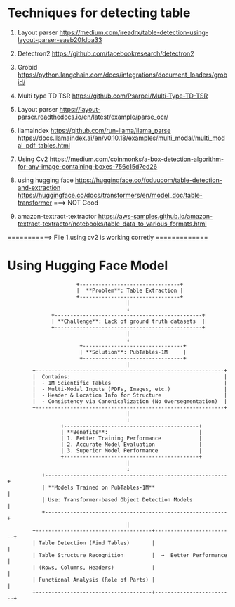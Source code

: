 # Techniques for detecting table 

1. Layout parser
   https://medium.com/ireadrx/table-detection-using-layout-parser-eaeb20fdba33

2. Detectron2
   https://github.com/facebookresearch/detectron2

3. Grobid
   https://python.langchain.com/docs/integrations/document_loaders/grobid/

4. Multi type TD TSR
   https://github.com/Psarpei/Multi-Type-TD-TSR

5. Layout parser
   https://layout-parser.readthedocs.io/en/latest/example/parse_ocr/

6. llamaIndex
   https://github.com/run-llama/llama_parse
   https://docs.llamaindex.ai/en/v0.10.18/examples/multi_modal/multi_modal_pdf_tables.html

7. Using Cv2
   https://medium.com/coinmonks/a-box-detection-algorithm-for-any-image-containing-boxes-756c15d7ed26

8. using hugging face 
   https://huggingface.co/foduucom/table-detection-and-extraction
   https://huggingface.co/docs/transformers/en/model_doc/table-transformer      ===> NOT Good

10. amazon-textract-textractor
   https://aws-samples.github.io/amazon-textract-textractor/notebooks/table_data_to_various_formats.html

===========> File 1.using cv2 is working corretly =============

# Using Hugging Face Model

                          +--------------------------------+
                          |  **Problem**: Table Extraction |
                          +--------------------------------+
                                          |
                                          ↓
                  +-----------------------------------------------+
                  | **Challenge**: Lack of ground truth datasets  |
                  +-----------------------------------------------+
                                          |
                                          ↓
                           +--------------------------------+
                           | **Solution**: PubTables-1M     |
                           +--------------------------------+
                                          |
            +------------------------------------------------------------+
            |  Contains:                                                 |
            |  - 1M Scientific Tables                                    |
            |  - Multi-Modal Inputs (PDFs, Images, etc.)                 |
            |  - Header & Location Info for Structure                    |
            |  - Consistency via Canonicalization (No Oversegmentation)  |
            +------------------------------------------------------------+
                                          |
                                          ↓
                     +-------------------------------------------+
                     | **Benefits**:                             |
                     | 1. Better Training Performance            |
                     | 2. Accurate Model Evaluation              |
                     | 3. Superior Model Performance             |
                     +-------------------------------------------+
                                          |
                                          ↓
               +----------------------------------------------------------+
               | **Models Trained on PubTables-1M**                       |
               | Use: Transformer-based Object Detection Models           |
               +----------------------------------------------------------+
                                          |
            +-------------------------------------+-------------------------+
            | Table Detection (Find Tables)       |                         |
            | Table Structure Recognition         |  →  Better Performance  |
            | (Rows, Columns, Headers)            |                         |
            | Functional Analysis (Role of Parts) |                         |
            +-------------------------------------+-------------------------+
